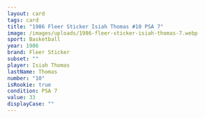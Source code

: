 ```yaml
---
layout: card
tags: card
title: "1986 Fleer Sticker Isiah Thomas #10 PSA 7"
image: /images/uploads/1986-fleer-sticker-isiah-thomas-7.webp
sport: Basketball
year: 1986
brand: Fleer Sticker
subset: ""
player: Isiah Thomas
lastName: Thomas
number: "10"
isRookie: true
condition: PSA 7
value: 33
displayCase: ""
---
```

